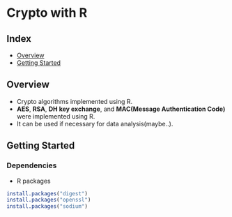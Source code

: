 # Crypto with R
## Index
  - [Overview](#overview) 
  - [Getting Started](#getting-started)
## Overview
- Crypto algorithms implemented using R.
- **AES**, **RSA**, **DH key exchange**, and **MAC(Message Authentication Code)** were implemented using R.
- It can be used if necessary for data analysis(maybe..).

## Getting Started
### Dependencies
- R packages

```R
install.packages("digest")
install.packages("openssl")
install.packages("sodium")
```

